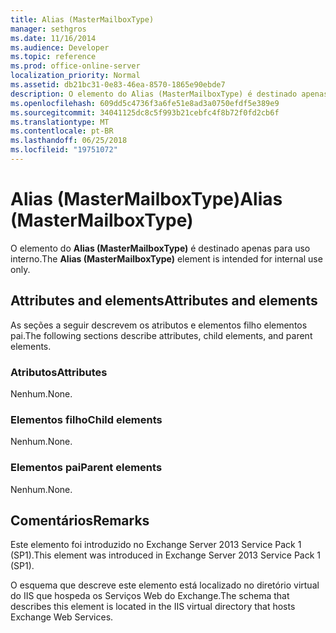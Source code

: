 ```yaml
---
title: Alias (MasterMailboxType)
manager: sethgros
ms.date: 11/16/2014
ms.audience: Developer
ms.topic: reference
ms.prod: office-online-server
localization_priority: Normal
ms.assetid: db21bc31-0e83-46ea-8570-1865e90ebde7
description: O elemento do Alias (MasterMailboxType) é destinado apenas para uso interno.
ms.openlocfilehash: 609dd5c4736f3a6fe51e8ad3a0750efdf5e389e9
ms.sourcegitcommit: 34041125dc8c5f993b21cebfc4f8b72f0fd2cb6f
ms.translationtype: MT
ms.contentlocale: pt-BR
ms.lasthandoff: 06/25/2018
ms.locfileid: "19751072"
---
```

# <a name="alias-mastermailboxtype"></a><span data-ttu-id="038c7-103">Alias (MasterMailboxType)</span><span class="sxs-lookup"><span data-stu-id="038c7-103">Alias (MasterMailboxType)</span></span>

<span data-ttu-id="038c7-104">O elemento do **Alias (MasterMailboxType)** é destinado apenas para uso interno.</span><span class="sxs-lookup"><span data-stu-id="038c7-104">The **Alias (MasterMailboxType)** element is intended for internal use only.</span></span> 

## <a name="attributes-and-elements"></a><span data-ttu-id="038c7-105">Attributes and elements</span><span class="sxs-lookup"><span data-stu-id="038c7-105">Attributes and elements</span></span>

<span data-ttu-id="038c7-106">As seções a seguir descrevem os atributos e elementos filho elementos pai.</span><span class="sxs-lookup"><span data-stu-id="038c7-106">The following sections describe attributes, child elements, and parent elements.</span></span>
  
### <a name="attributes"></a><span data-ttu-id="038c7-107">Atributos</span><span class="sxs-lookup"><span data-stu-id="038c7-107">Attributes</span></span>

<span data-ttu-id="038c7-108">Nenhum.</span><span class="sxs-lookup"><span data-stu-id="038c7-108">None.</span></span>
  
### <a name="child-elements"></a><span data-ttu-id="038c7-109">Elementos filho</span><span class="sxs-lookup"><span data-stu-id="038c7-109">Child elements</span></span>

<span data-ttu-id="038c7-110">Nenhum.</span><span class="sxs-lookup"><span data-stu-id="038c7-110">None.</span></span>
  
### <a name="parent-elements"></a><span data-ttu-id="038c7-111">Elementos pai</span><span class="sxs-lookup"><span data-stu-id="038c7-111">Parent elements</span></span>

<span data-ttu-id="038c7-112">Nenhum.</span><span class="sxs-lookup"><span data-stu-id="038c7-112">None.</span></span>
  
## <a name="remarks"></a><span data-ttu-id="038c7-113">Comentários</span><span class="sxs-lookup"><span data-stu-id="038c7-113">Remarks</span></span>

<span data-ttu-id="038c7-114">Este elemento foi introduzido no Exchange Server 2013 Service Pack 1 (SP1).</span><span class="sxs-lookup"><span data-stu-id="038c7-114">This element was introduced in Exchange Server 2013 Service Pack 1 (SP1).</span></span>
  
<span data-ttu-id="038c7-115">O esquema que descreve este elemento está localizado no diretório virtual do IIS que hospeda os Serviços Web do Exchange.</span><span class="sxs-lookup"><span data-stu-id="038c7-115">The schema that describes this element is located in the IIS virtual directory that hosts Exchange Web Services.</span></span>
  

